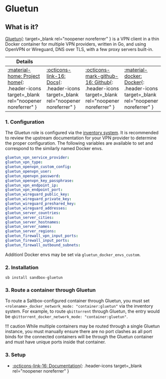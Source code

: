 # Gluetun

## What is it?

[Gluetun](https://github.com/qdm12/gluetun){: target=_blank rel="noopener noreferrer" } is a VPN client in a thin Docker container for multiple VPN providers, written in Go, and using OpenVPN or Wireguard, DNS over TLS, with a few proxy servers built-in.

| Details     |             |             |             |
|-------------|-------------|-------------|-------------|
| [:material-home: Project home](https://github.com/qdm12/gluetun){: .header-icons target=_blank rel="noopener noreferrer" } | [:octicons-link-16: Docs](https://github.com/qdm12/gluetun){: .header-icons target=_blank rel="noopener noreferrer" } | [:octicons-mark-github-16: Github](https://github.com/qdm12/gluetun){: .header-icons target=_blank rel="noopener noreferrer" } | [:material-docker: Docker](https://hub.docker.com/r/qmcgaw/gluetun){: .header-icons target=_blank rel="noopener noreferrer" }|

### 1. Configuration

The Gluetun role is configured via the [inventory system](../saltbox/inventory/index.md). It is recommended to review the upstream documentation for your VPN provider to determine the proper configuration. The following variables are available to set and correspond to the similarly named Docker envs.

```yaml
gluetun_vpn_service_provider:
gluetun_vpn_type:
gluetun_openvpn_custom_config:
gluetun_openvpn_user:
gluetun_openvpn_password:
gluetun_openvpn_key_passphrase:
gluetun_vpn_endpoint_ip:
gluetun_vpn_endpoint_port:
gluetun_wireguard_public_key:
gluetun_wireguard_private_key:
gluetun_wireguard_preshared_key:
gluetun_wireguard_addresses:
gluetun_server_countries:
gluetun_server_cities:
gluetun_server_hostnames:
gluetun_server_names:
gluetun_server_regions:
gluetun_firewall_vpn_input_ports:
gluetun_firewall_input_ports:
gluetun_firewall_outbound_subnets:
```

Additionl Docker envs may be set via `gluetun_docker_envs_custom`.

### 2. Installation

``` shell
sb install sandbox-gluetun
```

### 3. Route a container through Gluetun

To route a Saltbox-configured container through Gluetun, you must set `<rolename>_docker_network_mode: "container:gluetun"` via the inventory system. For example, to route `qbittorrent` through Gluetun, the entry would be `qbittorrent_docker_network_mode: "container:gluetun"`.

!!! caution
While multiple containers may be routed through a single Gluetun instance, you must manually ensure there are no port clashes as all port binds for the connected containers will be through the Gluetun container and must have unique ports inside that container.

### 3. Setup

- [:octicons-link-16: Documentation](https://github.com/qdm12/gluetun){: .header-icons target=_blank rel="noopener noreferrer" }
